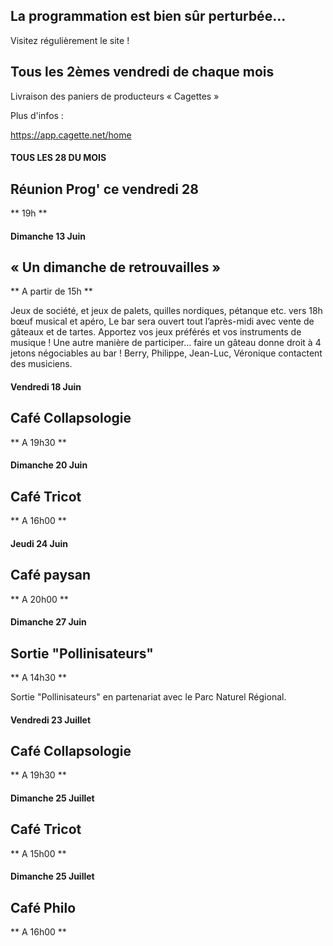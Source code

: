 

<!-- Exemple:

#### mardi 10 mars
## Café Oc.
** A partir de 18h30 **  
Où l'on partage <del>un bon repas à 8 €</del> tout en bavardant en occitan...   
__En auberge espagnole ! ! !__  
Chasdun pòrta son minjat e n'um boira tot aquò. Chacun apporte son repas et on mélange le tout. 
 [>>>> SOYEZ BENEVOLE,CLIQUEZ ICI<<<](http://www.date.marsnet.org/zqqlm9esy2sd2tfo)

fin exemple -->


## La programmation est bien sûr perturbée...
Visitez régulièrement le site !


## Tous les 2èmes vendredi de chaque mois
Livraison des paniers de producteurs « Cagettes »

Plus d'infos :

https://app.cagette.net/home


#### TOUS LES 28 DU MOIS

## Réunion Prog' ce vendredi 28
** 19h **


#### Dimanche 13 Juin

## « Un dimanche de retrouvailles »
** A partir de 15h ** 

Jeux de société, et jeux de palets, quilles nordiques, pétanque etc.
vers 18h bœuf musical et apéro,
Le bar sera ouvert tout l’après-midi avec vente de gâteaux et de tartes.
Apportez vos jeux préférés et vos instruments de musique ! Une autre manière de participer… faire un gâteau donne droit à 4 jetons négociables au bar !
Berry, Philippe, Jean-Luc, Véronique contactent des musiciens.


#### Vendredi 18 Juin

## Café Collapsologie
** A 19h30 ** 

#### Dimanche 20 Juin

## Café Tricot
** A 16h00 ** 

#### Jeudi 24 Juin

## Café paysan
** A 20h00 **

#### Dimanche 27 Juin

## Sortie "Pollinisateurs"
** A 14h30 **

Sortie "Pollinisateurs" en partenariat avec le Parc Naturel Régional.

#### Vendredi 23 Juillet

## Café Collapsologie
** A 19h30 **

#### Dimanche 25 Juillet

## Café Tricot
** A 15h00 **


#### Dimanche 25 Juillet

## Café Philo
** A 16h00 **






